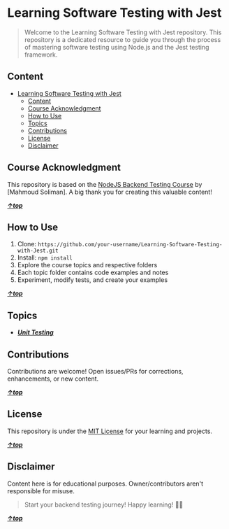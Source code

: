# Learning Software Testing with Jest

> Welcome to the Learning Software Testing with Jest repository. This repository is a dedicated resource to guide you through the process of mastering software testing using Node.js and the Jest testing framework.

## Content

<!-- TOC -->

- [Learning Software Testing with Jest](#learning-software-testing-with-jest)
    - [Content](#content)
    - [Course Acknowledgment](#course-acknowledgment)
    - [How to Use](#how-to-use)
    - [Topics](#topics)
    - [Contributions](#contributions)
    - [License](#license)
    - [Disclaimer](#disclaimer)

<!-- /TOC -->

## Course Acknowledgment

This repository is based on the [NodeJS Backend Testing Course](https://youtube.com/playlist?list=PLzNfs-3kBUJllCa8_6pLYDMnIlg6Lfvu4) by [Mahmoud Soliman]. A big thank you for creating this valuable content!

**_[&uarr;top](#content)_**

## How to Use

1. Clone: `https://github.com/your-username/Learning-Software-Testing-with-Jest.git`
2. Install: `npm install`
3. Explore the course topics and respective folders
4. Each topic folder contains code examples and notes
5. Experiment, modify tests, and create your examples

**_[&uarr;top](#content)_**

## Topics

- ***[Unit Testing](./unit-testing/)***

## Contributions

Contributions are welcome! Open issues/PRs for corrections, enhancements, or new content.

**_[&uarr;top](#content)_**

## License

This repository is under the [MIT License](LICENSE) for your learning and projects.

**_[&uarr;top](#content)_**

## Disclaimer

Content here is for educational purposes. Owner/contributors aren't responsible for misuse.

> Start your backend testing journey! Happy learning! 🚀🧪

**_[&uarr;top](#content)_**
